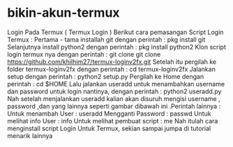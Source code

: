 # bikin-akun-termux
Login Pada Termux ( Termux Login )  Berikut cara pemasangan Script Login Termux :  Pertama - tama installah git dengan perintah : pkg install git  Selanjutnya install python2 dengan perintah : pkg install python2  Klon script login termux nya dengan perintah : git clone git clone https://github.com/khilhim27/termux-loginv2fx.git  Setelah itu pergilah ke folder termux-loginv2fx dengan perintah : cd termux-loginv2fx Jalankan setup dengan perintah : python2 setup.py  Pergilah ke Home dengan perintah : cd $HOME  Lalu jalankan useradd untuk menambahkan username dan password untuk login nantinya, dengan perintah : python2 useradd.py Nah setelah menjalankan useradd kalian akan disuruh mengisi username , password ,dan yang lainnya seperti gambar dibawah ini .Perintah lainnya :  Untuk menambah User : useradd  Mengganti Password : passwd  Untuk melihat info User : info  Untuk melihat pembuat script : me Nah itulah cara menginstall script Login Untuk Termux, sekian sampai jumpa di tutorial menarik lainnya

